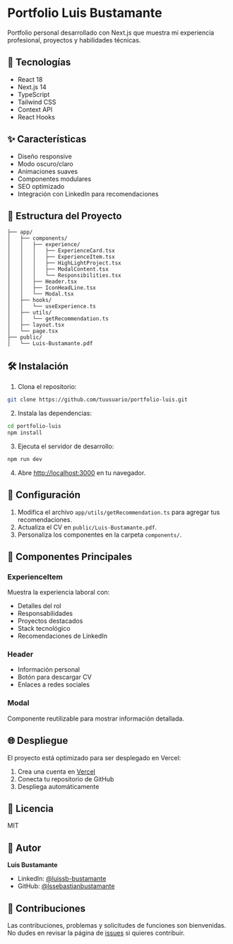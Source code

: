 # Portfolio Luis Bustamante

Portfolio personal desarrollado con Next.js que muestra mi experiencia profesional, proyectos y habilidades técnicas.

## 🚀 Tecnologías

- React 18
- Next.js 14
- TypeScript
- Tailwind CSS
- Context API
- React Hooks

## ✨ Características

- Diseño responsive
- Modo oscuro/claro
- Animaciones suaves
- Componentes modulares
- SEO optimizado
- Integración con LinkedIn para recomendaciones

## 📁 Estructura del Proyecto

```
├── app/
│   ├── components/
│   │   ├── experience/
│   │   │   ├── ExperienceCard.tsx
│   │   │   ├── ExperienceItem.tsx
│   │   │   ├── HighLightProject.tsx
│   │   │   ├── ModalContent.tsx
│   │   │   └── Responsibilities.tsx
│   │   ├── Header.tsx
│   │   ├── IconHeadLine.tsx
│   │   └── Modal.tsx
│   ├── hooks/
│   │   └── useExperience.ts
│   ├── utils/
│   │   └── getRecommendation.ts
│   ├── layout.tsx
│   └── page.tsx
├── public/
│   └── Luis-Bustamante.pdf
```

## 🛠️ Instalación

1. Clona el repositorio:
```bash
git clone https://github.com/tuusuario/portfolio-luis.git
```

2. Instala las dependencias:
```bash
cd portfolio-luis
npm install
```

3. Ejecuta el servidor de desarrollo:
```bash
npm run dev
```

4. Abre [http://localhost:3000](http://localhost:3000) en tu navegador.

## 🔧 Configuración

1. Modifica el archivo `app/utils/getRecommendation.ts` para agregar tus recomendaciones.
2. Actualiza el CV en `public/Luis-Bustamante.pdf`.
3. Personaliza los componentes en la carpeta `components/`.

## 📱 Componentes Principales

### ExperienceItem
Muestra la experiencia laboral con:
- Detalles del rol
- Responsabilidades
- Proyectos destacados
- Stack tecnológico
- Recomendaciones de LinkedIn

### Header
- Información personal
- Botón para descargar CV
- Enlaces a redes sociales

### Modal
Componente reutilizable para mostrar información detallada.

## 🌐 Despliegue

El proyecto está optimizado para ser desplegado en Vercel:

1. Crea una cuenta en [Vercel](https://vercel.com)
2. Conecta tu repositorio de GitHub
3. Despliega automáticamente

## 📄 Licencia

MIT

## 👤 Autor

**Luis Bustamante**
* LinkedIn: [@luissb-bustamante](https://www.linkedin.com/in/luissb-bustamante/)
* GitHub: [@lssebastianbustamante](https://github.com/lssebastianbustamante)

## 🤝 Contribuciones

Las contribuciones, problemas y solicitudes de funciones son bienvenidas. No dudes en revisar la página de [issues](https://github.com/tuusuario/portfolio-luis/issues) si quieres contribuir.
